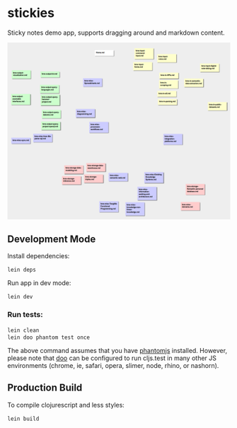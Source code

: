 # stickies

Sticky notes demo app, supports dragging around and markdown content.

![](./docs/img/stickies-screenshot.png)


## Development Mode

Install dependencies:
```
lein deps
```

Run app in dev mode:
```
lein dev
```

### Run tests:

```
lein clean
lein doo phantom test once
```

The above command assumes that you have [phantomjs](https://www.npmjs.com/package/phantomjs) installed. However, please note that [doo](https://github.com/bensu/doo) can be configured to run cljs.test in many other JS environments (chrome, ie, safari, opera, slimer, node, rhino, or nashorn).

## Production Build


To compile clojurescript and less styles:

```
lein build
```
